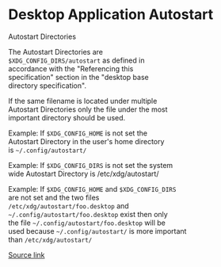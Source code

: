 # Desktop Application Autostart  

Autostart Directories  

The Autostart Directories are  
`$XDG_CONFIG_DIRS/autostart` as defined in  
accordance with the "Referencing this  
specification" section in the "desktop base  
directory specification".  

If the same filename is located under multiple  
Autostart Directories only the file under the most  
important directory should be used.  

Example: If `$XDG_CONFIG_HOME` is not set the  
Autostart Directory in the user's home directory  
is `~/.config/autostart/`  

Example: If `$XDG_CONFIG_DIRS` is not set the system  
wide Autostart Directory is /etc/xdg/autostart/  

Example: If `$XDG_CONFIG_HOME` and `$XDG_CONFIG_DIRS`  
are not set and the two files  
`/etc/xdg/autostart/foo.desktop` and  
`~/.config/autostart/foo.desktop` exist then only  
the file `~/.config/autostart/foo.desktop` will be  
used because `~/.config/autostart/` is more important  
than `/etc/xdg/autostart/`  

[Source link](https://specifications.freedesktop.org/autostart-spec/autostart-spec-latest.html)
